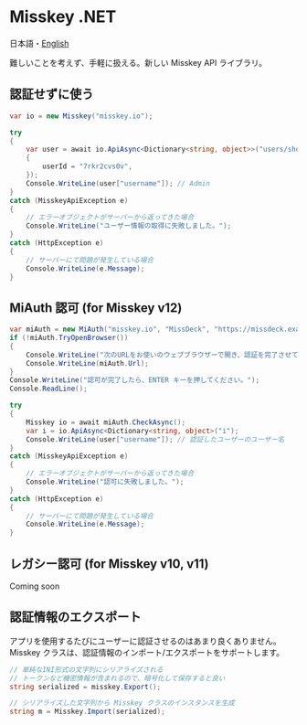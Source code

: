 # Misskey .NET

日本語・[English](README-en.md)

難しいことを考えず、手軽に扱える。新しい Misskey API ライブラリ。

## 認証せずに使う

```cs
var io = new Misskey("misskey.io");

try
{
    var user = await io.ApiAsync<Dictionary<string, object>>("users/show", new
    {
        userId = "7rkr2cvs0v",
    });
    Console.WriteLine(user["username"]); // Admin
}
catch (MisskeyApiException e)
{
    // エラーオブジェクトがサーバーから返ってきた場合
    Console.WriteLine("ユーザー情報の取得に失敗しました。");
}
catch (HttpException e)
{
    // サーバーにて問題が発生している場合
    Console.WriteLine(e.Message);
}
```

## MiAuth 認可 (for Misskey v12)

```cs
var miAuth = new MiAuth("misskey.io", "MissDeck", "https://missdeck.example.com/icon.png", null, Permission.All);
if (!miAuth.TryOpenBrowser())
{
    Console.WriteLine("次のURLをお使いのウェブブラウザーで開き、認証を完了させてください。");
    Console.WriteLine(miAuth.Url);
}
Console.WriteLine("認可が完了したら、ENTER キーを押してください。");
Console.ReadLine();

try
{
    Misskey io = await miAuth.CheckAsync();
    var i = io.ApiAsync<Dictionary<string, object>("i");
    Console.WriteLine(user["username"]); // 認証したユーザーのユーザー名
}
catch (MisskeyApiException e)
{
    // エラーオブジェクトがサーバーから返ってきた場合
    Console.WriteLine("認可に失敗しました。");
}
catch (HttpException e)
{
    // サーバーにて問題が発生している場合
    Console.WriteLine(e.Message);
}
```

## レガシー認可 (for Misskey v10, v11)

Coming soon

## 認証情報のエクスポート

アプリを使用するたびにユーザーに認証させるのはあまり良くありません。Misskey クラスは、認証情報のインポート/エクスポートをサポートします。

```cs
// 単純なINI形式の文字列にシリアライズされる
// トークンなど機密情報が含まれるので、暗号化して保存すると良い
string serialized = misskey.Export();

// シリアライズした文字列から Misskey クラスのインスタンスを生成
string m = Misskey.Import(serialized);
```